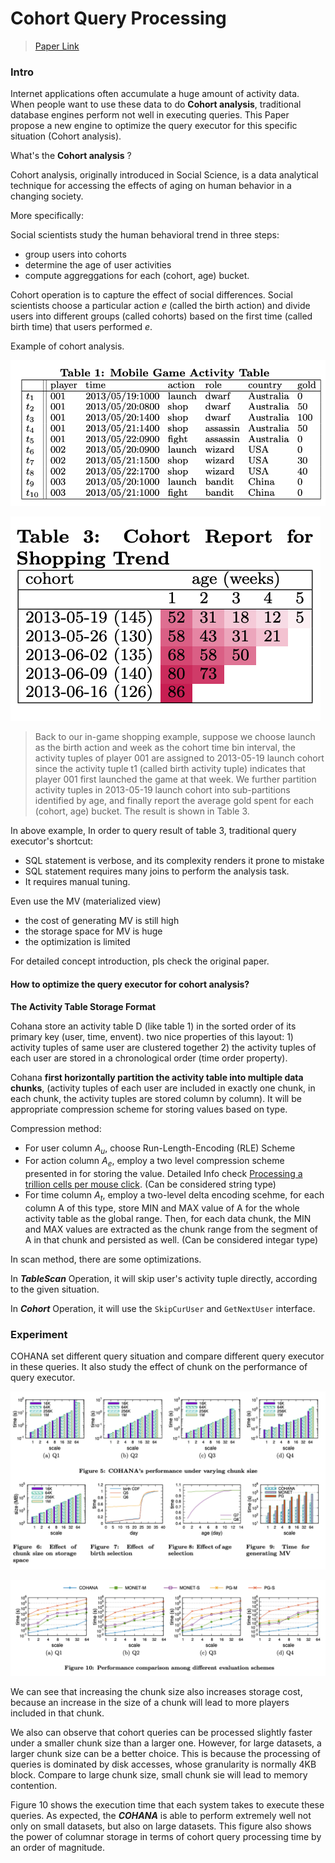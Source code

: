 # Cohort Query Processing

>[Paper Link](http://www.vldb.org/pvldb/vol10/p1-ooi.pdf)



### Intro

Internet applications often accumulate a huge amount of activity data. When people want to use these data to do **Cohort analysis**, traditional database engines perform not well in executing queries. This Paper propose a new engine to optimize the query executor for this specific situation (Cohort analysis).



What's  the **Cohort analysis** ?

Cohort analysis, originally introduced in Social Science, is a data analytical technique for accessing the effects of aging on human behavior in a changing society.

More specifically:

Social scientists study the human behavioral trend in three steps:

- group users into cohorts 
- determine the age of user activities 
- compute aggreggations for each (cohort, age) bucket.

Cohort operation is  to capture the effect of social differences. Social scientists choose a particular action $e$ (called the birth action) and divide users into different groups (called cohorts) based on the first time (called birth time) that users performed $e$.

Example of cohort analysis.

![Tuples](./assets/Tuples.png)

![CohortResult](./assets/CohortResult.png)

>Back to our in-game shopping example, suppose we choose launch as the birth action and week as the cohort time bin interval, the activity tuples of player 001 are assigned to 2013-05-19 launch cohort since the activity tuple t1 (called birth activity tuple) indicates that player 001 first launched the game at that week. We further partition activity tuples in 2013-05-19 launch cohort into sub-partitions identified by age, and finally report the average gold spent for each (cohort, age) bucket. The result is shown in Table 3.





In above example, In order to query result of table 3, traditional query executor's shortcut:

- SQL statement is verbose, and its complexity renders it prone to mistake
- SQL statement requires many joins to perform the analysis task. 
- It requires manual tuning.

Even use the MV (materialized view)

- the cost of generating MV is still high
- the storage space for MV is huge
- the optimization is limited





For detailed concept introduction, pls check the original paper.



#### **How to optimize the query executor for cohort analysis?**

**The Activity Table Storage Format**

Cohana store an activity table D (like table 1) in the sorted order of its primary key (user, time, envent). two nice properties of this layout: 1) activity tuples of same user are clustered together 2) the activity tuples of each user are stored in a chronological order (time order property).



Cohana **first horizontally partition the activity table into multiple data chunks**, (activity tuples of each user are included in exactly one chunk, in each chunk, the activity tuples are stored column by column). It will be appropriate compression scheme for storing values based on type.



Compression method:

- For user column $A_u$, choose Run-Length-Encoding (RLE) Scheme
- For action column $A_e$, employ a two level compression scheme presented in for storing the value. Detailed Info check [Processing a trillion cells per mouse click](http://www.vldb.org/pvldb/vol5/p1436_alexanderhall_vldb2012.pdf). (Can be considered string type)
- For time column $A_t$, employ a two-level delta encoding scehme, for each column A of this type, store MIN and MAX value of A for the whole activity table as the global range. Then, for each data chunk, the MIN and MAX values are extracted as the chunk range from the segment of A in that chunk and persisted as well. (Can be considered integar type)



In scan method, there are some optimizations.

In ***TableScan*** Operation, it will skip user's activity tuple directly, according to the given situation.

In ***Cohort*** Operation, it will use the `SkipCurUser` and `GetNextUser` interface.





### Experiment

COHANA set different query situation and compare different query executor in these queries. It also study the effect of chunk on the performance of query executor.

![RelatedResult](./assets/RelatedResult.png)

![Result](./assets/Result.png)



We can see that increasing the chunk size also increases storage cost, because an increase in the size of a chunk will lead to more players included in that chunk.

We also can observe that cohort queries can be processed slightly faster under a smaller chunk size than a larger one. However, for large datasets, a larger chunk size can be a better choice. This is because the processing of queries is dominated by disk accesses, whose granularity is normally 4KB block. Compare to large chunk size, small chunk sie will lead to memory contention.



Figure 10 shows the  execution time that each system takes to execute these queries. As expected, the ***COHANA*** is able to perform extremely well not only on small datasets, but also on large datasets. This figure also shows the power of columnar storage in terms of cohort query processing time by an order of magnitude. 